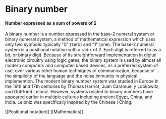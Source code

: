 # Binary number
#### Number expressed as a sum of powers of 2

A binary number is a number expressed in the base-2 numeral system or binary numeral system, a method of mathematical expression which uses only two symbols: typically "0" (zero) and "1" (one).
The base-2 numeral system is a positional notation with a radix of 2. Each digit is referred to as a bit, or binary digit. Because of its straightforward implementation in digital electronic circuitry using logic gates, the binary system is used by almost all modern computers and computer-based devices, as a preferred system of use, over various other human techniques of communication, because of the simplicity of the language and the noise immunity in physical implemention.
The modern binary number system was studied in Europe in the 16th and 17th centuries by Thomas Harriot, Juan Caramuel y Lobkowitz, and Gottfried Leibniz. However, systems related to binary numbers have appeared earlier in multiple cultures including ancient Egypt, China, and India. Leibniz was specifically inspired by the Chinese I Ching.

[[Positional notation]]
[[Mathematics]]